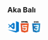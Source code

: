 ### Aka Balı


<img align="center" alt="" width="500" src="https://lh3.googleusercontent.com/IvNk2aj2OUo01nd-2KqO316ORG7zSOkU3oWhjp08vSJVgxLAv70zBAMpzy-rAZqw2PxP9n4bmpX_N8_1e9TvzB8f=s992" />

<img align="left" alt="Visual Studio Code" width="26px" src="https://raw.githubusercontent.com/github/explore/80688e429a7d4ef2fca1e82350fe8e3517d3494d/topics/visual-studio-code/visual-studio-code.png" />
<img align="left" alt="HTML5" width="26px" src="https://raw.githubusercontent.com/github/explore/80688e429a7d4ef2fca1e82350fe8e3517d3494d/topics/html/html.png" />
<img align="left" alt="CSS3" width="26px" src="https://raw.githubusercontent.com/github/explore/80688e429a7d4ef2fca1e82350fe8e3517d3494d/topics/css/css.png" />
